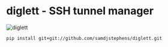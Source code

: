 # diglett - SSH tunnel manager

![diglett](http://cdn.bulbagarden.net/upload/thumb/3/31/050Diglett.png/250px-050Diglett.png)


`pip install git+git://github.com/samdjstephens/diglett.git`
